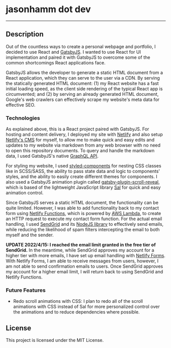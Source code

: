 # jasonhamm dot dev

---

## Description

Out of the countless ways to create a personal webpage and portfolio, I decided
to use React and [GatsbyJS](https://www.gatsbyjs.com/). I wanted to use React for UI implementation and paired it with GatsbyJS to overcome some of the common shortcomings React applications face.

GatsbyJS allows the developer to generate a static HTML document from a React application, which they can serve to the user via a CDN. By serving the statically generated HTML document: (1) my React website has a fast initial loading speed,
as the client side rendering of the typical React app is circumvented; and (2)
by serving an already generated HTML document, Google's web crawlers can effectively
scrape my website's meta data for effective SEO.

### Technologies

As explained above, this is a React project paired with GatsbyJS. For hosting and
content delivery, I deployed my site with [Netlify](https://www.netlify.com/) and
also setup [Netlify's CMS](https://www.netlifycms.org/) for myself, to allow me to make quick and easy edits and updates to my website via markdown from any web browser with no need to open this repository documents. To query and handle the markdown
data, I used GatsbyJS's native [GraphQL API](https://www.gatsbyjs.com/docs/graphql/).

For styling my website, I used [styled-components](https://styled-components.com/)
for nesting CSS classes like in SCSS/SASS, the ability to pass state data and logic to components' styles, and the ability to easily create different themes for components.
I also used a GatsbyJS animation plugin called [gatsby-plugin-scroll-reveal](https://www.gatsbyjs.com/plugins/gatsby-plugin-scroll-reveal/), which is based of the lightweight JavaScript library [Sal](https://mciastek.github.io/sal/) for quick and easy animation control.

Since GatsbyJS serves a static HTML document, the functionality can be quite limited.
However, I was able to add functionality back to my contact form using [Netlify Functions](https://docs.netlify.com/functions/overview/), which is powered by [AWS Lambda](https://aws.amazon.com/lambda/), to create an HTTP request to execute my contact form function. For the actual email handling, I used [SendGrid](https://sendgrid.com/) and its [NodeJS library](https://docs.sendgrid.com/for-developers/sending-email/quickstart-nodejs) to effectively send emails, while reducing the
likelihood of spam filters intercepting the email to both myself and the sender.

**UPDATE 2022/4/15: I reached the email limit granted in the free tier of SendGrid.** In the meantime, while SendGrid approves my account for a higher tier with more emails, I have set up email handling with [Netlify Forms](https://docs.netlify.com/forms/setup/). With Netlify Forms, I am able to receive messages from users, however, I am not able to send confirmation emails to users. Once SendGrid approves my account for a higher email limit, I will return back to using SendGrid and Netlify Functions.

### Future Features

- Redo scroll animations with CSS: I plan to redo all of the scroll animations
  with CSS instead of Sal for more personalized control over the animations and to reduce dependencies where possible.

## License

This project is licensed under the MIT License.
